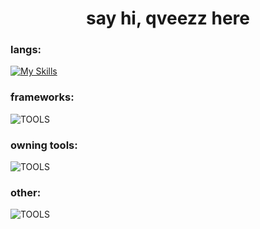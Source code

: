 <h1 align="center">say hi, qveezz here</h1>

<h3>langs:</h3>

[![My Skills](https://skillicons.dev/icons?i=js,html,css,cpp,c#)](https://skillicons.dev)

<h3>frameworks:</h3>

![TOOLS](https://skillicons.dev/icons?i=nextjs,vite,kotlin,electron,vue,react)

<h3>owning tools:</h3>

![TOOLS](https://skillicons.dev/icons?i=nextjs,vite,ps,ae,java,php,unreal,visualstudio,blender,vscode,dotnet,git,github,robloxstudio,unity)

<h3>other:</h3>

![TOOLS](https://skillicons.dev/icons?i=bun,nodejs,cloudflare,discord,linux,mongodb,nginx,instagram,github)
